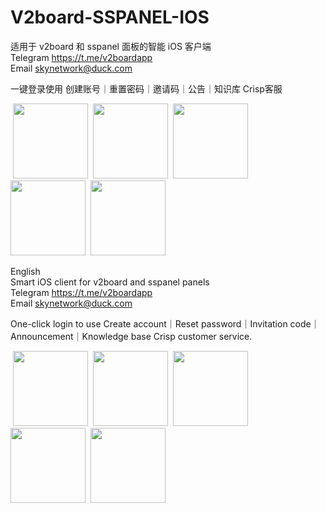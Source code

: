 # V2board-SSPANEL-IOS
适用于 v2board 和 sspanel 面板的智能 iOS 客户端  
Telegram https://t.me/v2boardapp  
Email skynetwork@duck.com  

一键登录使用 创建账号｜重置密码｜邀请码｜公告｜知识库 Crisp客服  

![]() <img src="https://user-images.githubusercontent.com/120090629/206408391-e20f177f-c96f-4e73-83d3-960249e80d89.png"  width="120">
![]() <img src="https://user-images.githubusercontent.com/120090629/206408420-bda4e89d-154c-4318-a8ab-cb820202e21e.png"  width="120">
![]() <img src="https://user-images.githubusercontent.com/120090629/206408437-be80fd53-b842-4515-8f60-85423b11e6c1.png"  width="120">
![]() <img src="https://user-images.githubusercontent.com/120090629/206408445-9aeea4aa-ddb6-4405-9fa5-aa5cba992f55.png"  width="120">
![]() <img src="https://user-images.githubusercontent.com/120090629/206408455-23912b5c-fe74-4cb9-a8fe-145f57988f00.jpg"  width="120">


English  
Smart iOS client for v2board and sspanel panels  
Telegram https://t.me/v2boardapp  
Email skynetwork@duck.com  

One-click login to use Create account｜Reset password｜Invitation code｜Announcement｜Knowledge base Crisp customer service.

![]() <img src="https://user-images.githubusercontent.com/120090629/206410468-e2d5eb24-e2ea-4240-85d7-d8f1e7fcbb11.png"  width="120">
![]() <img src="https://user-images.githubusercontent.com/120090629/206410492-009c5622-f241-413b-b912-2a81bfca5294.png"  width="120">
![]() <img src="https://user-images.githubusercontent.com/120090629/206410499-da84c81d-b142-4109-b575-0b3c64c5209b.png"  width="120">
![]() <img src="https://user-images.githubusercontent.com/120090629/206410507-a06e993e-1f9a-44f0-872b-dbd2b72d375b.png"  width="120">
![]() <img src="https://user-images.githubusercontent.com/120090629/206410513-e87a0127-65c6-41a6-bfcc-2646f529abaf.jpg"  width="120">
